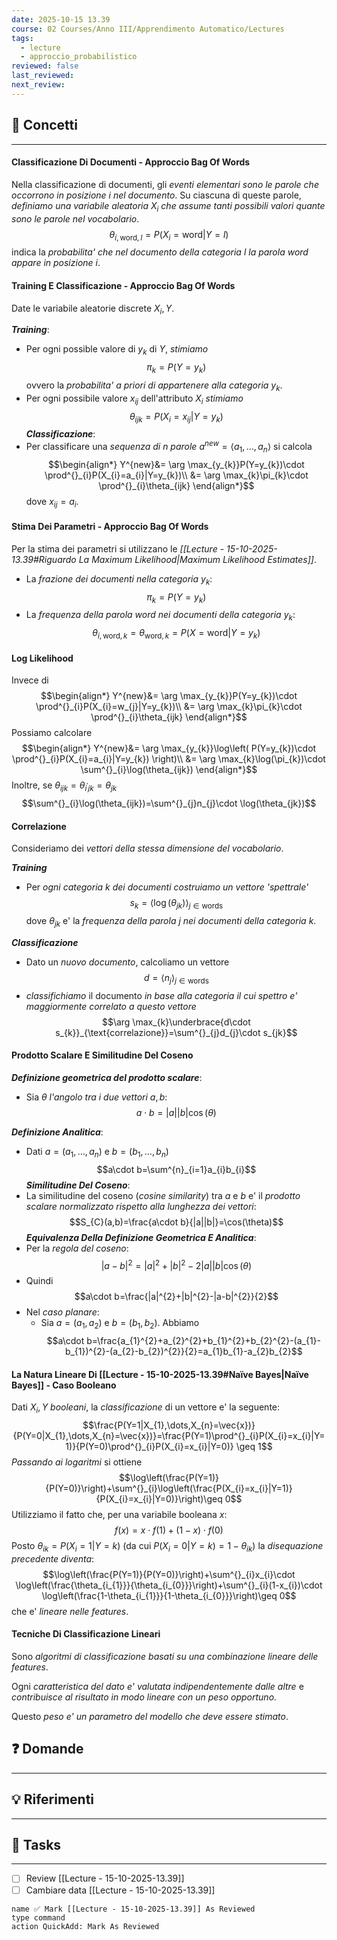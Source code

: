 ```yaml
---
date: 2025-10-15 13.39
course: 02 Courses/Anno III/Apprendimento Automatico/Lectures
tags:
  - lecture
  - approccio_probabilistico
reviewed: false
last_reviewed:
next_review:
---
```

## 🧠 Concetti
---
#### Classificazione Di Documenti - Approccio Bag Of Words
Nella classificazione di documenti, gli _eventi elementari sono le parole che occorrono in posizione $i$ nel documento_.
Su ciascuna di queste parole, _definiamo una variabile aleatoria_ $X_{i}$ _che assume tanti possibili valori quante sono le parole nel vocabolario_. $$\theta_{i,\text{word}, l}=P(X_{i}=\text{word}|Y=l)$$indica la _probabilita' che nel documento della categoria $l$ la parola $\text{word}$ appare in posizione $i$_.
#### Training E Classificazione - Approccio Bag Of Words
Date le variabile aleatorie discrete $X_{i}, Y$.

___Training___:
+ Per ogni possible valore di $y_{k}$ di $Y$, _stimiamo_ $$\pi_{k}=P(Y=y_{k})$$ovvero la _probabilita' a priori di appartenere alla categoria_ $y_{k}$.
+ Per ogni possibile valore $x_{ij}$ dell'attributo $X_{i}$ _stimiamo_ $$\theta_{ijk}=P(X_{i}=x_{ij}|Y=y_{k})$$
___Classificazione___:
+ Per classificare una _sequenza di $n$ parole_ $a^{new}=\langle a_{1},\dots,a_{n} \rangle$ si calcola $$\begin{align*} Y^{new}&= \arg \max_{y_{k}}P(Y=y_{k})\cdot \prod^{}_{i}P(X_{i}=a_{i}|Y=y_{k})\\
&= \arg \max_{k}\pi_{k}\cdot \prod^{}_{i}\theta_{ijk} \end{align*}$$dove $x_{ij}=a_{i}$.
#### Stima Dei Parametri - Approccio Bag Of Words
Per la stima dei parametri si utilizzano le _[[Lecture - 15-10-2025-13.39#Riguardo La Maximum Likelihood|Maximum Likelihood Estimates]]_.
+ La _frazione dei documenti nella categoria_ $y_{k}$: $$\pi_{k}=P(Y=y_{k})$$
+ La _frequenza della parola $\text{word}$ nei documenti della categoria $y_{k}$_: $$\theta_{i,\text{word},k}=\theta_{\text{word},k}=P(X=\text{word}|Y=y_{k})$$
#### Log Likelihood
Invece di $$\begin{align*} Y^{new}&= \arg \max_{y_{k}}P(Y=y_{k})\cdot \prod^{}_{i}P(X_{i}=w_{j}|Y=y_{k})\\
&= \arg \max_{k}\pi_{k}\cdot \prod^{}_{i}\theta_{ijk} \end{align*}$$
Possiamo calcolare $$\begin{align*} Y^{new}&= \arg \max_{y_{k}}\log\left( P(Y=y_{k})\cdot \prod^{}_{i}P(X_{i}=a_{i}|Y=y_{k}) \right)\\
&= \arg \max_{k}\log(\pi_{k})\cdot \sum^{}_{i}\log(\theta_{ijk}) \end{align*}$$Inoltre, se $\theta_{ijk}=\theta_{i^{\prime}jk}=\theta_{jk}$ $$\sum^{}_{i}\log(\theta_{ijk})=\sum^{}_{j}n_{j}\cdot \log(\theta_{jk})$$
#### Correlazione
Consideriamo dei _vettori della stessa dimensione del vocabolario_.

___Training___
+ Per _ogni categoria $k$ dei documenti costruiamo un vettore 'spettrale'_ $$s_{k}=\langle \log(\theta_{jk}) \rangle_{j \in \text{words}}$$dove $\theta_{jk}$ e' la _frequenza della parola $j$ nei documenti della categoria $k$_.

___Classificazione___
+ Dato un _nuovo documento_, calcoliamo un vettore $$d=\langle n_{j} \rangle_{j \in \text{words}}$$
+ _classifichiamo_ il documento _in base alla categoria il cui spettro e' maggiormente correlato a questo vettore_ $$\arg \max_{k}\underbrace{d\cdot s_{k}}_{\text{correlazione}}=\sum^{}_{j}d_{j}\cdot s_{jk}$$
#### Prodotto Scalare E Similitudine Del Coseno
___Definizione geometrica del prodotto scalare___: 
+ Sia $\theta$ _l'angolo tra i due vettori_ $a,b$: $$a\cdot b=|a||b|\cos(\theta)$$

___Definizione Analitica___:
+ Dati $a=(a_{1},\dots,a_{n})$ e $b=(b_{1},\dots,b_{n})$ $$a\cdot b=\sum^{n}_{i=1}a_{i}b_{i}$$
___Similitudine Del Coseno___:
+ La similitudine del coseno (_cosine similarity_) tra $a$ e $b$ e' il _prodotto scalare normalizzato rispetto alla lunghezza dei vettori_: $$S_{C}(a,b)=\frac{a\cdot b}{|a||b|}=\cos(\theta)$$
___Equivalenza Della Definizione Geometrica E Analitica___:
+ Per la _regola del coseno_: $$|a-b|^{2}=|a|^{2}+|b|^{2}-2|a||b|\cos(\theta)$$
+ Quindi $$a\cdot b=\frac{|a|^{2}+|b|^{2}-|a-b|^{2}}{2}$$
+ Nel _caso planare_:
	+ Sia $a = (a_{1},a_{2})$ e $b=(b_{1},b_{2})$. Abbiamo $$a\cdot b=\frac{a_{1}^{2}+a_{2}^{2}+b_{1}^{2}+b_{2}^{2}-(a_{1}-b_{1})^{2}-(a_{2}-b_{2})^{2}}{2}=a_{1}b_{1}-a_{2}b_{2}$$
#### La Natura Lineare Di [[Lecture - 15-10-2025-13.39#Naïve Bayes|Naïve Bayes]] - Caso Booleano
Dati $X_{i}, Y$ _booleani_, la _classificazione_ di un vettore e' la seguente: $$\frac{P(Y=1|X_{1},\dots,X_{n}=\vec{x})}{P(Y=0|X_{1},\dots,X_{n}=\vec{x})}=\frac{P(Y=1)\prod^{}_{i}P(X_{i}=x_{i}|Y=1)}{P(Y=0)\prod^{}_{i}P(X_{i}=x_{i}|Y=0)} \geq 1$$
_Passando ai logaritmi_ si ottiene $$\log\left(\frac{P(Y=1)}{P(Y=0)}\right)+\sum^{}_{i}\log\left(\frac{P(X_{i}=x_{i}|Y=1)}{P(X_{i}=x_{i}|Y=0)}\right)\geq 0$$
Utilizziamo il fatto che, per una variabile booleana $x$: $$f(x)=x\cdot f(1)+(1-x)\cdot f(0)$$
Posto $\theta_{ik}=P(X_{i}=1|Y=k)$ (da cui $P(X_{i}=0|Y=k)=1-\theta_{ik}$) la _disequazione precedente diventa_: $$\log\left(\frac{P(Y=1)}{P(Y=0)}\right)+\sum^{}_{i}x_{i}\cdot \log\left(\frac{\theta_{i_{1}}}{\theta_{i_{0}}}\right)+\sum^{}_{i}(1-x_{i})\cdot \log\left(\frac{1-\theta_{i_{1}}}{1-\theta_{i_{0}}}\right)\geq 0$$che e' _lineare nelle features_.
#### Tecniche Di Classificazione Lineari
Sono _algoritmi di classificazione basati su una combinazione lineare delle features_.

Ogni _caratteristica del dato e' valutata indipendentemente dalle altre_ e _contribuisce al risultato in modo lineare con un peso opportuno_.

Questo _peso e' un parametro del modello che deve essere stimato_.

## ❓ Domande
---

## 💡 Riferimenti
---

## 🧩 Tasks
---
+ [ ] Review [[Lecture - 15-10-2025-13.39]]
+ [ ] Cambiare data [[Lecture - 15-10-2025-13.39]]

```button 
name ✅ Mark [[Lecture - 15-10-2025-13.39]] As Reviewed 
type command 
action QuickAdd: Mark As Reviewed
```
 